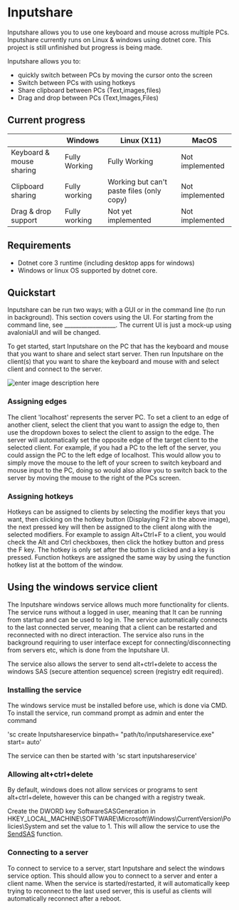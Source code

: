 ﻿# Inputshare

Inputshare allows you to use one keyboard and mouse across multiple PCs. Inputshare currently runs on Linux & windows using dotnet core. This project is still unfinished but progress is being made.

Inputshare allows you to:
 - quickly switch between PCs by moving the cursor onto the screen
 - Switch between PCs with using hotkeys
 - Share clipboard between PCs (Text,images,files)
 - Drag and drop between PCs (Text,Images,Files)

## Current progress 
|  | Windows | Linux (X11) | MacOS |
--|--|-- |--|
| Keyboard & mouse sharing | Fully Working | Fully Working| Not implemented
| Clipboard sharing | Fully working | Working but can't paste files (only copy) | Not implemented
| Drag & drop support | Fully working | Not yet implemented | Not implemented

## Requirements

 - Dotnet core 3 runtime (including desktop apps for windows)
 - Windows or linux OS supported by dotnet core.

## Quickstart
Inputshare can be run two ways; with a GUI or in the command line (to run in background). This section covers using the UI. For starting from the command line, see __________________. The current UI is just a mock-up using avaloniaUI and will be changed.

To get started, start Inputshare on the PC that has the keyboard and mouse that you want to share and select start server. Then run Inputshare on the client(s) that you want to share the keyboard and mouse with and select client and connect to the server.

![enter image description here](https://i.imgur.com/gIdqZMz.png)

### Assigning edges

The client 'localhost' represents the server PC. To set a client to an edge of another client, select the client that you want to assign the edge to, then use the dropdown boxes to select the client to assign to the edge. The server will automatically set the opposite edge of the target client to the selected client. For example, if you had a PC to the left of the server, you could assign the PC to the left edge of localhost. This would allow you to simply move the mouse to the left of your screen to switch keyboard and mouse input to the PC, doing so would also allow you to switch back to the server by moving the mouse to the right of the PCs screen.

### Assigning hotkeys

Hotkeys can be assigned to clients by selecting the modifier keys that you want, then clicking on the hotkey button (Displaying F2 in the above image), the next pressed key will then be assigned to the client along with the selected modifiers. For example to assign Alt+Ctrl+F to a client, you would check the Alt and Ctrl checkboxes, then click the hotkey button and press the F key. The hotkey is only set after the button is clicked and a key is pressed. Function hotkeys are assigned the same way by using the function hotkey list at the bottom of the window.

## Using the windows service client
The Inputshare windows service allows much more functionality for clients. The service runs without a logged in user, meaning that It can be running from startup and can be used to log in. The service automatically connects to the last connected server, meaning that a client can be restarted and reconnected with no direct interaction. The service also runs in the background requiring to user interface except for connecting/disconnecting from servers etc, which is done from the Inputshare UI.

The service also allows the server to send alt+ctrl+delete to access the windows SAS (secure attention sequence) screen (registry edit required).

### Installing the service
The windows service must be installed before use, which is done via CMD. To install the service, run command prompt as admin and enter the command 

'sc create Inputshareservice binpath= "path/to/inputshareservice.exe" start= auto'

The service can then be started with 'sc start inputshareservice'

### Allowing alt+ctrl+delete
By default, windows does not allow services or programs to sent alt+ctrl+delete, however this can be changed with a registry tweak. 

Create the DWORD key SoftwareSASGeneration in HKEY_LOCAL_MACHINE\SOFTWARE\Microsoft\Windows\CurrentVersion\Policies\System and set the value to 1. This will allow the service to use the [SendSAS](https://docs.microsoft.com/en-us/windows/win32/api/sas/nf-sas-sendsas) function.
### Connecting to  a server
To connect to service to a server, start Inputshare and select the windows service option. This should allow you to connect to a server and enter a client name. When the service is started/restarted, it will automatically keep trying to reconnect to the last used server, this is useful as clients will automatically reconnect after a reboot.

